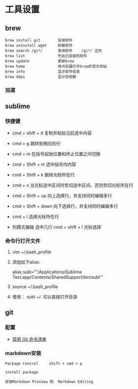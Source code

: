 # 工具设置

## brew

```
brew install git        安装软件
brew uninstall wget     卸载软件
brew search /gi*/       查询软件    /gi*/ 正则    
brew list               列出已安装的软件
brew update             更新brew
brew home               用浏览器打开brew的官方网站
brew info               显示软件信息
brew deps               显示包依赖
```

### 加速

## sublime

### 快捷键

* cmd + shift + d        复制并粘贴当前选中内容
* cmd + g 跳转到相应的行
* cmd + m 在括号起始位置和终止位置之间切换
* cmd + Shift + m 选中括号内内容
* cmd + Shift + k 删除光标所在行
* cmd + x 当光标选中区间时剪切选中区间，否则剪切光标所在行
* cmd + Shift + up 向上选择行，并支持同时编辑多行
* cmd + Shift + down 向下选择行，并支持同时编辑多行
* cmd + l 选择光标所在行

* 列模式编辑
	选中几行
	cmd + shift + l
	光标选择

### 命令行打开文件


1. vim ~/.bash_profile

2. 添加如下alias:

	alias subl="'/Applications/Sublime Text.app/Contents/SharedSupport/bin/subl'"

3. source ~/.bash_profile

4. 使用：
	subl ~/.
	可以直接打开目录

## git

### 配置

* [常用 Git 命令清单](http://www.ruanyifeng.com/blog/2015/12/git-cheat-sheet.html)



### markdown安装

```
Package Control     shift + cmd + p

install package

安装Markdown Preview 和  Markdown Editing

```


